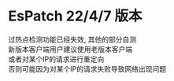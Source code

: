 # EsPatch 22/4/7 版本
过热点检测功能已经失效, 其他的部分自测  
新版本客户端用户建议使用老版本客户端   
或者对某个IP的请求进行重定向   
否则可能因为对某个IP的请求失败导致网络出现问题    
